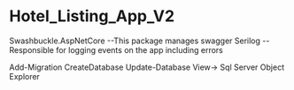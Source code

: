 # Hotel_Listing_App_V2

Swashbuckle.AspNetCore    --This package manages swagger
Serilog   -- Responsible for logging events on the app including errors


Add-Migration CreateDatabase
Update-Database
View-> Sql Server Object Explorer

